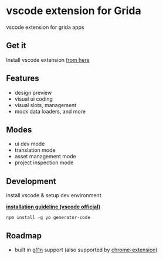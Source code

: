 # vscode extension for Grida

vscode extension for grida apps

## Get it

Install vscode extension [from here](https://marketplace.visualstudio.com/items?itemName=grida.grida-vscode)

## Features

- design preview
- visual ui coding
- visual slots, management
- mock data loaders, and more

## Modes

- ui dev mode
- translation mode
- asset management mode
- project inspection mode

## Development

install vscode & setup dev environment

**[installation guideline (vscode official)](https://code.visualstudio.com/api/get-started/your-first-extension)**

```shell
npm install -g yo generator-code
```

## Roadmap

- built in [g11n](https://github.com/bridgedxyz/g11n) support (also supported by [chrome-extension](https://github.com/bridgedxyz/chrome-extension))
